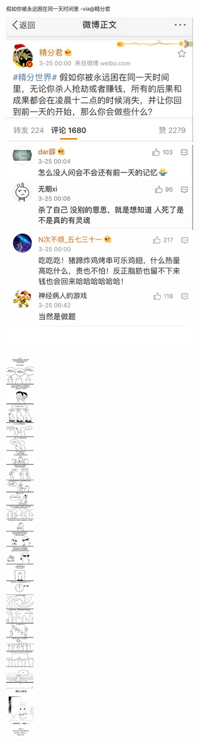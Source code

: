 假如你被永远困在同一天时间里 -via@精分君

![d78804e48b2f4cc79f0aa2613851ecc4.jpg](https://raw.githubusercontent.com/wxlzmt/cdn1/master/ext/qw/groups/30078/d78804e48b2f4cc79f0aa2613851ecc4.jpg)

![dd47af30f27e4a9ea815d4ef0c3979be.jpg](https://raw.githubusercontent.com/wxlzmt/cdn1/master/ext/qw/groups/30078/dd47af30f27e4a9ea815d4ef0c3979be.jpg)

